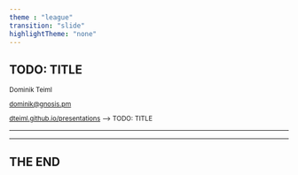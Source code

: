 ```yaml
---
theme : "league"
transition: "slide"
highlightTheme: "none"
---
```


## TODO: TITLE

<small>

Dominik Teiml

dominik@gnosis.pm

[dteiml.github.io/presentations](dteiml.github.io/presentations) --> TODO: TITLE

</small>

---




---

<!-- .slide: style="text-align: left;" -->
## THE END
